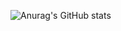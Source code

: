 ![Anurag's GitHub stats](https://github-readme-stats.vercel.app/api?Abolfazl-Taj=anuraghazra&show_icons=true&theme=dark)
